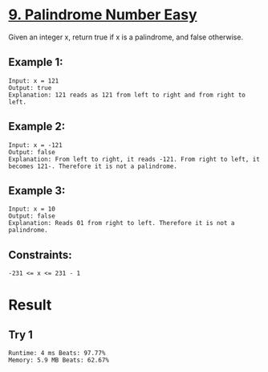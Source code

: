 # [9. Palindrome Number Easy](https://leetcode.com/problems/palindrome-number/description/)
Given an integer x, return true if x is a palindrome, and false otherwise.

## Example 1:
```
Input: x = 121
Output: true
Explanation: 121 reads as 121 from left to right and from right to left.
```
## Example 2:
```
Input: x = -121
Output: false
Explanation: From left to right, it reads -121. From right to left, it becomes 121-. Therefore it is not a palindrome.
```
## Example 3:
```
Input: x = 10
Output: false
Explanation: Reads 01 from right to left. Therefore it is not a palindrome.
```

## Constraints:
```
-231 <= x <= 231 - 1
```

# Result
## Try 1
```
Runtime: 4 ms Beats: 97.77%
Memory: 5.9 MB Beats: 62.67%
```